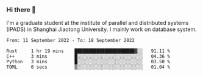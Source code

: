 ### Hi there 👋

I'm a graduate student at the institute of parallel and distributed systems (IPADS) in Shanghai Jiaotong University. I mainly work on database system.

<!--START_SECTION:waka-->

```text
From: 11 September 2022 - To: 18 September 2022

Rust     1 hr 19 mins    ██████████████████████▓░░   91.11 %
C++      3 mins          █░░░░░░░░░░░░░░░░░░░░░░░░   04.36 %
Python   3 mins          █░░░░░░░░░░░░░░░░░░░░░░░░   03.50 %
TOML     0 secs          ▒░░░░░░░░░░░░░░░░░░░░░░░░   01.04 %
```

<!--END_SECTION:waka-->

<!--
**yqmmm/yqmmm** is a ✨ _special_ ✨ repository because its `README.md` (this file) appears on your GitHub profile.

Here are some ideas to get you started:

- 🔭 I’m currently working on ...
- 🌱 I’m currently learning ...
- 👯 I’m looking to collaborate on ...
- 🤔 I’m looking for help with ...
- 💬 Ask me about ...
- 📫 How to reach me: ...
- 😄 Pronouns: ...
- ⚡ Fun fact: ...
-->
